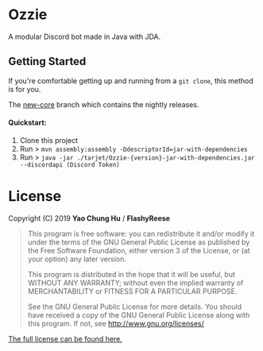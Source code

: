 # Ozzie
A modular Discord bot made in Java with JDA.
 
## Getting Started

If you're comfortable getting up and running from a `git clone`, this method is for you.

The [new-core](https://github.com/FlashyReese/Ozzie/tree/new-core) branch which contains the nightly releases.

#### Quickstart:
1. Clone this project
2. Run > `mvn assembly:assembly -DdescriptorId=jar-with-dependencies`
4. Run > `java -jar ./tarjet/Ozzie-{version}-jar-with-dependencies.jar --discordapi (Discord Token)`

# License

Copyright (C) 2019 **Yao Chung Hu** / **FlashyReese**

>This program is free software: you can redistribute it and/or modify it under the terms of the GNU General Public License
>as published by the Free Software Foundation, either version 3 of the License, or (at your option) any later version. 
>                                                   
>This program is distributed in the hope that it will be useful, but WITHOUT ANY WARRANTY; 
>without even the implied warranty of MERCHANTABILITY or FITNESS FOR A PARTICULAR PURPOSE. 
>                                                   
>See the GNU General Public License for more details. 
>You should have received a copy of the GNU General Public License along with this program. If not, see http://www.gnu.org/licenses/

[The full license can be found here.](https://github.com/FlashyReese/Ozzie/blob/master/LICENSE)